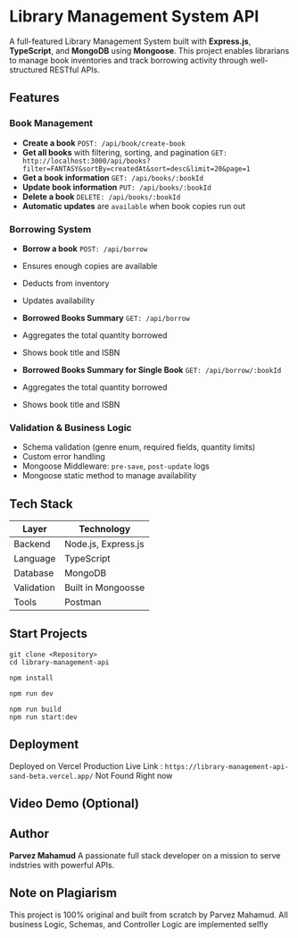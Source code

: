 # Library Management System API

A full-featured Library Management System built with **Express.js**, **TypeScript**, and **MongoDB** using **Mongoose**. This project enables librarians to manage book inventories and track borrowing activity through well-structured RESTful APIs. 

## Features

### Book Management
- **Create a book** `POST: /api/book/create-book`
- **Get all books** with filtering, sorting, and pagination `GET: http://localhost:3000/api/books?filter=FANTASY&sortBy=createdAt&sort=desc&limit=20&page=1`
- **Get a book information** `GET: /api/books/:bookId`
- **Update book information** `PUT: /api/books/:bookId`
- **Delete a book** `DELETE: /api/books/:bookId`
- **Automatic updates** are `available` when book copies run out

### Borrowing System
- **Borrow a book** `POST: /api/borrow`
- Ensures enough copies are available
- Deducts from inventory
- Updates availability

- **Borrowed Books Summary** `GET: /api/borrow`
- Aggregates the total quantity borrowed
- Shows book title and ISBN

- **Borrowed Books Summary for Single Book** `GET: /api/borrow/:bookId`
- Aggregates the total quantity borrowed
- Shows book title and ISBN


### Validation & Business Logic
- Schema validation (genre enum, required fields, quantity limits)
- Custom error handling
- Mongoose Middleware: `pre-save`, `post-update` logs
- Mongoose static method to manage availability

## Tech Stack
| Layer        | Technology           |
|--------------|----------------------|
| Backend      | Node.js, Express.js  |
| Language     | TypeScript           |
| Database     | MongoDB              |
| Validation   | Built in Mongoosse   |
| Tools        | Postman              |


## Start Projects
```
git clone <Repository>
cd library-management-api

npm install

npm run dev

npm run build
npm run start:dev
```

## Deployment 
Deployed on Vercel
Production Live Link : `https://library-management-api-sand-beta.vercel.app/` Not Found Right now


## Video Demo (Optional)


## Author
**Parvez Mahamud**
A passionate full stack developer on a mission to serve indstries with powerful APIs.


## Note on Plagiarism
This project is 100% original and built from scratch by Parvez Mahamud. All business Logic, Schemas, and Controller Logic are implemented selfly 
